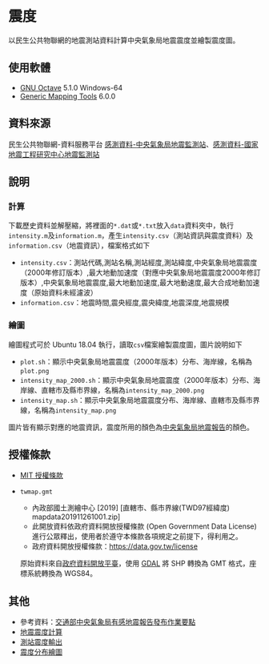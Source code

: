 # 震度
以民生公共物聯網的地震測站資料計算中央氣象局地震震度並繪製震度圖。

## 使用軟體
* [GNU Octave](https://www.gnu.org/software/octave/) 5.1.0 Windows-64
* [Generic Mapping Tools](https://www.generic-mapping-tools.org/) 6.0.0

## 資料來源
民生公共物聯網-資料服務平台 [感測資料-中央氣象局地震監測站](https://ci.taiwan.gov.tw/dsp/environmental_eq_cwb.aspx)、[感測資料-國家地震工程研究中心地震監測站](https://ci.taiwan.gov.tw/dsp/environmental_eq_ncree.aspx)

## 說明
### 計算
下載歷史資料並解壓縮，將裡面的`*.dat`或`*.txt`放入`data`資料夾中，執行`intensity.m`及`information.m`，產生`intensity.csv`（測站資訊與震度資料）及`information.csv`（地震資訊），檔案格式如下
* `intensity.csv`：測站代碼,測站名稱,測站經度,測站緯度,中央氣象局地震震度（2000年修訂版本）,最大地動加速度（對應中央氣象局地震震度2000年修訂版本）,中央氣象局地震震度,最大地動加速度,最大地動速度,最大合成地動加速度（原始資料未經濾波）
* `information.csv`：地震時間,震央經度,震央緯度,地震深度,地震規模

### 繪圖
繪圖程式可於 Ubuntu 18.04 執行，讀取`csv`檔案繪製震度圖，圖片說明如下
* `plot.sh`：顯示中央氣象局地震震度（2000年版本）分布、海岸線，名稱為`plot.png`
* `intensity_map_2000.sh`：顯示中央氣象局地震震度（2000年版本）分布、海岸線、直轄市及縣市界線，名稱為`intensity_map_2000.png`
* `intensity_map.sh`：顯示中央氣象局地震震度分布、海岸線、直轄市及縣市界線，名稱為`intensity_map.png`

圖片皆有顯示對應的地震資訊，震度所用的顏色為[中央氣象局地震報告](https://scweb.cwb.gov.tw/zh-tw/earthquake/data)的顏色。

## 授權條款
* [MIT 授權條款](https://github.com/chemars/Seismic-Intensity/blob/master/LICENSE)
* `twmap.gmt`
  * 內政部國土測繪中心 [2019] [直轄市、縣市界線(TWD97經緯度) mapdata201911261001.zip]
  * 此開放資料依政府資料開放授權條款 (Open Government Data License) 進行公眾釋出，使用者於遵守本條款各項規定之前提下，得利用之。
  * 政府資料開放授權條款：https://data.gov.tw/license

  原始資料來自[政府資料開放平臺](https://data.gov.tw/dataset/7442)，使用 [GDAL](https://gdal.org/) 將 SHP 轉換為 GMT 格式，座標系統轉換為 WGS84。

## 其他
* 參考資料：[交通部中央氣象局有感地震報告發布作業要點](https://www.cwb.gov.tw/Data/service/notice/download/notice_20191210113759.pdf)
* [地震震度計算](https://github.com/chemars/Seismic-Intensity-Scales)
* [測站震度輸出](https://github.com/chemars/Seismic-Intensity-Output)
* [震度分布繪圖](https://github.com/chemars/Seismic-Intensity-Plot)
